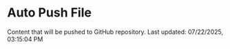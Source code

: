 # Auto Push File

Content that will be pushed to GitHub repository.
Last updated: 07/22/2025, 03:15:04 PM